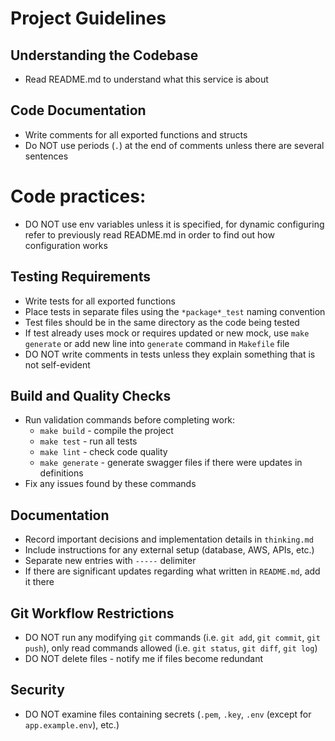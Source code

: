 # Project Guidelines

## Understanding the Codebase
- Read README.md to understand what this service is about

## Code Documentation
- Write comments for all exported functions and structs
- Do NOT use periods (`.`) at the end of comments unless there are several sentences

# Code practices:
- DO NOT use env variables unless it is specified, for dynamic configuring refer to previously read README.md in order to find out how configuration works

## Testing Requirements
- Write tests for all exported functions
- Place tests in separate files using the `*package*_test` naming convention
- Test files should be in the same directory as the code being tested
- If test already uses mock or requires updated or new mock, use `make generate` or add new line into `generate` command in `Makefile` file
- DO NOT write comments in tests unless they explain something that is not self-evident

## Build and Quality Checks
- Run validation commands before completing work:
  - `make build` - compile the project
  - `make test` - run all tests
  - `make lint` - check code quality
  - `make generate` - generate swagger files if there were updates in definitions
- Fix any issues found by these commands

## Documentation
- Record important decisions and implementation details in `thinking.md`
- Include instructions for any external setup (database, AWS, APIs, etc.)
- Separate new entries with `-----` delimiter
- If there are significant updates regarding what written in `README.md`, add it there

## Git Workflow Restrictions
- DO NOT run any modifying `git` commands (i.e. `git add`, `git commit`, `git push`), only read commands allowed (i.e. `git status`, `git diff`, `git log`)
- DO NOT delete files - notify me if files become redundant

## Security
- DO NOT examine files containing secrets (`.pem`, `.key`, `.env` (except for `app.example.env`), etc.)
